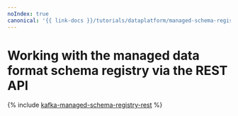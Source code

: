 ```yaml
---
noIndex: true
canonical: '{{ link-docs }}/tutorials/dataplatform/managed-schema-registry-rest'
---
```


# Working with the managed data format schema registry via the REST API

{% include [kafka-managed-schema-registry-rest](../../_tutorials/dataplatform/kafka/kafka-managed-schema-registry-rest.md) %}
